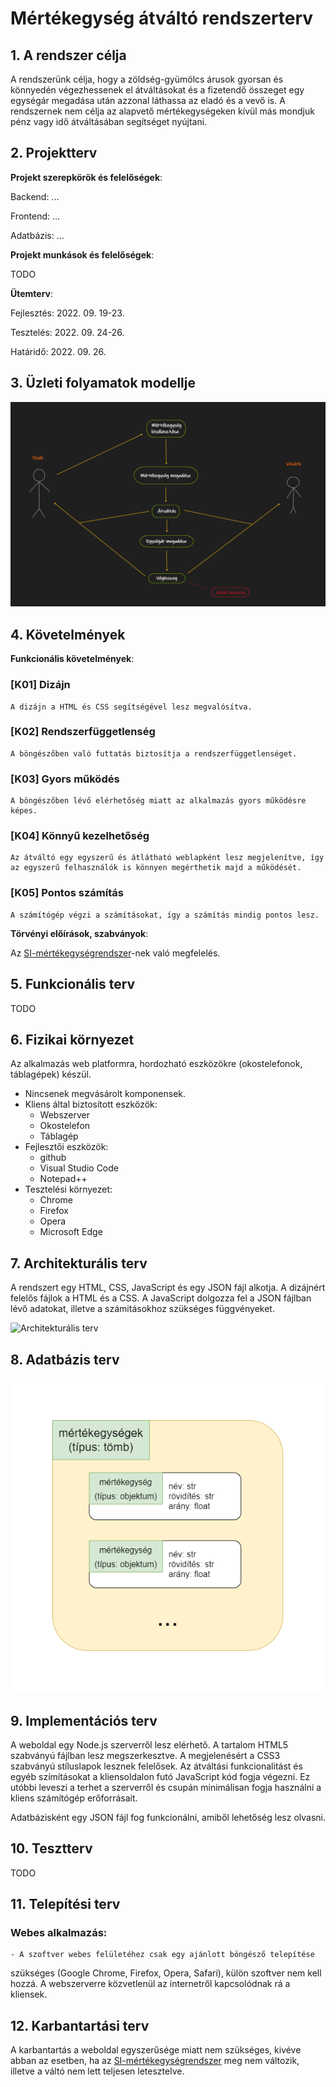 # Mértékegység átváltó rendszerterv

## 1. A rendszer célja
A rendszerünk célja, hogy a zöldség-gyümölcs árusok gyorsan és könnyedén végezhessenek el átváltásokat és a fizetendő összeget egy egységár megadása után azzonal láthassa az eladó és a vevő is. A rendszernek nem célja az alapvető mértékegységeken kívül más mondjuk pénz vagy idő átváltásában segítséget nyújtani.

## 2. Projektterv

**Projekt szerepkörök és felelőségek**:

Backend: ...

Frontend: ...

Adatbázis: ...

**Projekt munkások és felelőségek**:

TODO

**Ütemterv**:

Fejlesztés: 2022. 09. 19-23.

Tesztelés: 2022. 09. 24-26.

Határidő: 2022. 09. 26.

## 3. Üzleti folyamatok modellje

![üzleti folyamatok modellje](/Doc/imgs/modell.png)

## 4. Követelmények

**Funkcionális követelmények**:

### [K01] Dizájn
    A dizájn a HTML és CSS segítségével lesz megvalósítva.
### [K02] Rendszerfüggetlenség
    A böngészőben való futtatás biztosítja a rendszerfüggetlenséget.
### [K03] Gyors működés
    A böngészőben lévő elérhetőség miatt az alkalmazás gyors működésre képes.
### [K04] Könnyű kezelhetőség
    Az átváltó egy egyszerű és átlátható weblapként lesz megjelenítve, így az egyszerű felhasználók is könnyen megérthetik majd a működését.
### [K05] Pontos számítás
    A számítógép végzi a számításokat, így a számítás mindig pontos lesz.

**Törvényi előírások, szabványok**:

Az [SI-mértékegységrendszer](https://hu.wikipedia.org/wiki/SI-m%C3%A9rt%C3%A9kegys%C3%A9grendszer)-nek való megfelelés.

## 5. Funkcionális terv

TODO

## 6. Fizikai környezet

Az alkalmazás web platformra, hordozható eszközökre (okostelefonok, táblagépek) készül.
- Nincsenek megvásárolt komponensek.
- Kliens által biztosított eszközök:
    - Webszerver
    - Okostelefon
    - Táblagép
- Fejlesztői eszközök:
    - github
    - Visual Studio Code
    - Notepad++
- Tesztelési környezet:
    - Chrome
    - Firefox
    - Opera
    - Microsoft Edge

## 7. Architekturális terv

A rendszert egy HTML, CSS, JavaScript és egy JSON fájl alkotja. A dizájnért felelős fájlok a HTML és a CSS. A JavaScript dolgozza fel a JSON fájlban lévő adatokat, illetve a számitásokhoz szükséges függvényeket.

![Architekturális terv](/Doc/imgs/Architekturálisterv.PNG)

## 8. Adatbázis terv

![adatbázis terv](/Doc/imgs/adatbazis.png)

## 9. Implementációs terv

A weboldal egy Node.js szerverről lesz elérhető. A tartalom HTML5 szabványú fájlban lesz megszerkesztve. A megjelenésért a CSS3 szabványú stíluslapok lesznek felelősek. Az átváltási funkcionalitást és egyéb szímításokat a kliensoldalon futó JavaScript kód fogja végezni. Ez utóbbi leveszi a terhet a szerverről és csupán minimálisan fogja használni a kliens számítógép erőforrásait.

Adatbázisként egy JSON fájl fog funkcionálni, amiből lehetőség lesz olvasni.

## 10. Tesztterv

TODO

## 11. Telepítési terv

### Webes alkalmazás:
    - A szoftver webes felületéhez csak egy ajánlott böngésző telepítése
szükséges (Google Chrome, Firefox, Opera, Safari), külön szoftver
nem kell hozzá. A webszerverre közvetlenül az internetről
kapcsolódnak rá a kliensek.


## 12. Karbantartási terv

A karbantartás a weboldal egyszerűsége miatt nem szükséges, kivéve abban az esetben, ha az [SI-mértékegységrendszer](https://hu.wikipedia.org/wiki/SI-m%C3%A9rt%C3%A9kegys%C3%A9grendszer) meg nem változik, illetve a váltó nem lett teljesen letesztelve.



